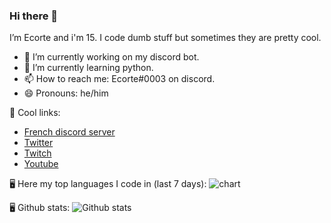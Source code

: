 ### Hi there 👋
I’m Ecorte and i'm 15.
I code dumb stuff but sometimes they are pretty cool.

- 🔭 I’m currently working on my discord bot.
- 🌱 I’m currently learning python.
- 📫 How to reach me: Ecorte#0003 on discord.
- 😄 Pronouns: he/him

🔗 Cool links:

- [French discord server](https://discord.gg/8bpy2PC)
- [Twitter](https://twitter.com/Ecorteyt)
- [Twitch](https://www.twitch.tv/ecorte)
- [Youtube](https://www.youtube.com/channel/UCOLeHMtMSE4w6jpFGh1AAdA)

🖥️ Here my top languages I code in (last 7 days):
![chart](https://wakatime.com/share/@56972754-0bc7-4425-ad9f-adea1fb42a70/df1a3b88-e7d4-4e0f-a55b-a0ddafccab6b.png)

🖥️ Github stats:
![Github stats](https://github-readme-stats.vercel.app/api?username=Ecorte)
